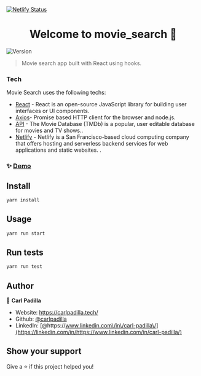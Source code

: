 [![Netlify Status](https://api.netlify.com/api/v1/badges/5c56848f-6122-4a39-b62c-5e263e0f9234/deploy-status)](https://app.netlify.com/sites/searchmoviesreact/deploys)

<h1 align="center">Welcome to movie_search 👋</h1>
<p>
  <img alt="Version" src="https://img.shields.io/badge/version-0.1.0-blue.svg?cacheSeconds=2592000" />
</p>

> Movie search app built with React using hooks.

### Tech

Movie Search uses the following techs:

- [React](https://reactjs.org/) - React is an open-source JavaScript library for building user interfaces or UI components.
- [Axios](https://www.npmjs.com/package/axios)- Promise based HTTP client for the browser and node.js.
- [API](https://www.themoviedb.org/documentation/api) - The Movie Database (TMDb) is a popular, user editable database for movies and TV shows..
- [Netlify](https://www.netlify.com/) - Netlify is a San Francisco-based cloud computing company that offers hosting and serverless backend services for web applications and static websites. .

### ✨ [Demo](https://searchmoviesreact.netlify.app/)

## Install

```sh
yarn install
```

## Usage

```sh
yarn run start
```

## Run tests

```sh
yarn run test
```

## Author

👤 **Carl Padilla**

- Website: https://carlpadilla.tech/
- Github: [@carlpadilla](https://github.com/carlpadilla)
- LinkedIn: [@https:\/\/www.linkedin.com\/in\/carl-padilla\/](https://linkedin.com/in/https://www.linkedin.com/in/carl-padilla/)

## Show your support

Give a ⭐️ if this project helped you!
